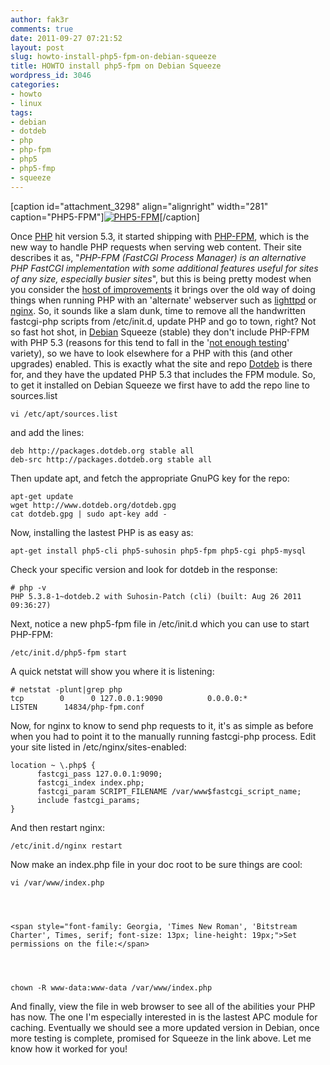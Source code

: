 ```yaml
---
author: fak3r
comments: true
date: 2011-09-27 07:21:52
layout: post
slug: howto-install-php5-fpm-on-debian-squeeze
title: HOWTO install php5-fpm on Debian Squeeze
wordpress_id: 3046
categories:
- howto
- linux
tags:
- debian
- dotdeb
- php
- php-fpm
- php5
- php5-fmp
- squeeze
---
```


[caption id="attachment_3298" align="alignright" width="281" caption="PHP5-FPM"][![PHP5-FPM](http://fak3r.com/wp-content/blogs.dir/12/files/elephpant_281_193.png)](http://fak3r.com/geek/howto/howto-install-php5-fpm-on-debian-squeeze/attachment/elephpant_281_193/)[/caption]

Once [PHP](http://www.php.net/) hit version 5.3, it started shipping with [PHP-FPM](http://php-fpm.org/), which is the new way to handle PHP requests when serving web content. Their site describes it as, "_PHP-FPM (FastCGI Process Manager) is an alternative PHP FastCGI implementation with some additional features useful for sites of any size, especially busier sites_", but this is being pretty modest when you consider the [host of improvements](http://php-fpm.org/about/) it brings over the old way of doing things when running PHP with an 'alternate' webserver such as [lighttpd](http://www.lighttpd.net/) or [nginx](http://nginx.net/). So, it sounds like a slam dunk, time to remove all the handwritten fastcgi-php scripts from /etc/init.d, update PHP and go to town, right? Not so fast hot shot, in [Debian](http://debian.org) Squeeze (stable) they don't include PHP-FPM with PHP 5.3 (reasons for this tend to fall in the '[not enough testing](http://bugs.debian.org/cgi-bin/bugreport.cgi?bug=603174)' variety), so we have to look elsewhere for a PHP with this (and other upgrades) enabled. This is exactly what the site and repo [Dotdeb](http://www.dotdeb.org/) is there for, and they have the updated PHP 5.3 that includes the FPM module. So, to get it installed on Debian Squeeze we first have to add the repo line to sources.list

    
    vi /etc/apt/sources.list


and add the lines:

    
    deb http://packages.dotdeb.org stable all
    deb-src http://packages.dotdeb.org stable all


Then update apt, and fetch the appropriate GnuPG key for the repo:

    
    apt-get update
    wget http://www.dotdeb.org/dotdeb.gpg
    cat dotdeb.gpg | sudo apt-key add -


Now, installing the lastest PHP is as easy as:

    
    apt-get install php5-cli php5-suhosin php5-fpm php5-cgi php5-mysql


Check your specific version and look for dotdeb in the response:

    
    # php -v
    PHP 5.3.8-1~dotdeb.2 with Suhosin-Patch (cli) (built: Aug 26 2011 09:36:27)


Next, notice a new php5-fpm file in /etc/init.d which you can use to start PHP-FPM:

    
    /etc/init.d/php5-fpm start


A quick netstat will show you where it is listening:

    
    # netstat -plunt|grep php
    tcp        0      0 127.0.0.1:9090          0.0.0.0:*               LISTEN      14834/php-fpm.conf


Now, for nginx to know to send php requests to it, it's as simple as before when you had to point it to the manually running fastcgi-php process. Edit your site listed in /etc/nginx/sites-enabled:

    
    location ~ \.php$ {
          fastcgi_pass 127.0.0.1:9090;
          fastcgi_index index.php;
          fastcgi_param SCRIPT_FILENAME /var/www$fastcgi_script_name;
          include fastcgi_params;
    }


And then restart nginx:

    
    /etc/init.d/nginx restart


Now make an index.php file in your doc root to be sure things are cool:

    
    vi /var/www/index.php



    
    <span style="font-family: Georgia, 'Times New Roman', 'Bitstream Charter', Times, serif; font-size: 13px; line-height: 19px;">Set permissions on the file:</span>



    
    chown -R www-data:www-data /var/www/index.php


And finally, view the file in web browser to see all of the abilities your PHP has now. The one I'm especially interested in is the lastest APC module for caching. Eventually we should see a more updated version in Debian, once more testing is complete, promised for Squeeze in the link above. Let me know how it worked for you!
